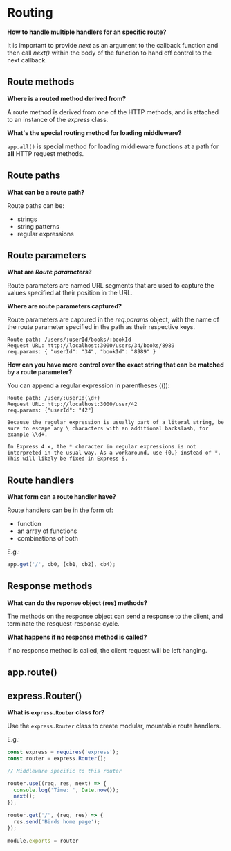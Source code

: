 # Routing

**How to handle multiple handlers for an specific route?**

It is important to provide *next* as an argument to the callback function and then call *next()* within the body of the function to hand off control to the next callback.

## Route methods

**Where is a routed method derived from?**

A route method is derived from one of the HTTP methods, and is attached to an instance of the *express* class.

**What's the special routing method for loading middleware?**

`app.all()` is special method for loading middleware functions at a path for **all** HTTP request methods.

## Route paths

**What can be a route path?**

Route paths can be:

* strings
* string patterns
* regular expressions

## Route parameters

**What are *Route parameters*?**

Route parameters are named URL segments that are used to capture the values specified at their position in the URL.

**Where are route parameters captured?**

Route parameters are captured in the *req.params* object, with the name of the route parameter specified in the path as their respective keys.

```
Route path: /users/:userId/books/:bookId
Request URL: http://localhost:3000/users/34/books/8989
req.params: { "userId": "34", "bookId": "8989" }
```

**How can you have more control over the exact string that can be matched by a route parameter?**

You can append a regular expression in parentheses (()):

```
Route path: /user/:userId(\d+)
Request URL: http://localhost:3000/user/42
req.params: {"userId": "42"}
```

```
Because the regular expression is usually part of a literal string, be sure to escape any \ characters with an additional backslash, for example \\d+.
```

```
In Express 4.x, the * character in regular expressions is not interpreted in the usual way. As a workaround, use {0,} instead of *. This will likely be fixed in Express 5.
```

## Route handlers

**What form can a route handler have?**

Route handlers can be in the form of:

* function
* an array of functions
* combinations of both

E.g.:

```js
app.get('/', cb0, [cb1, cb2], cb4);
```

## Response methods

**What can do the reponse object (res) methods?**

The methods on the response object can send a response to the client, and terminate the resquest-response cycle.

**What happens if no response method is called?**

If no response method is called, the client request will be left hanging.

## app.route()

## express.Router()

**What is `express.Router` class for?**

Use the `express.Router` class to create modular, mountable route handlers.

E.g.:

```js
const express = requires('express');
const router = express.Router();

// Middleware specific to this router

router.use((req, res, next) => {
  console.log('Time: ', Date.now());
  next();
});

router.get('/', (req, res) => {
  res.send('Birds home page');
});

module.exports = router
